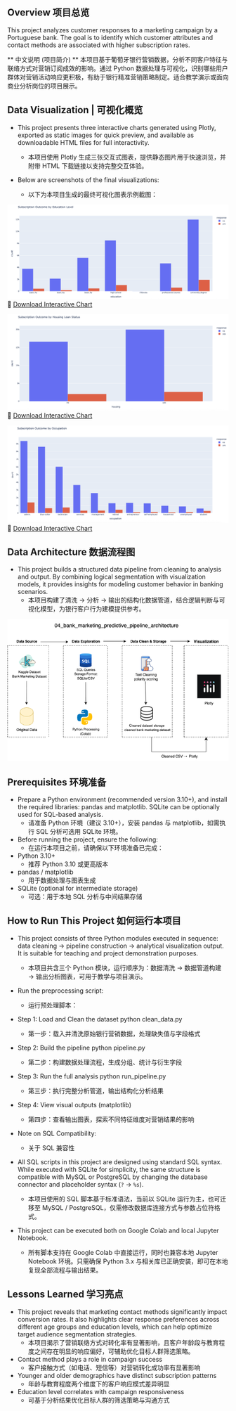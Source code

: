 ## Overview 项目总览
This project analyzes customer responses to a marketing campaign by a Portuguese bank. The goal is to identify which customer attributes and contact methods are associated with higher subscription rates.

** 中文说明 (项目简介) ** 本项目基于葡萄牙银行营销数据，分析不同客户特征与联络方式对营销订阅成效的影响。通过 Python 数据处理与可视化，识别哪些用户群体对营销活动响应更积极，有助于银行精准营销策略制定。适合教学演示或面向商业分析岗位的项目展示。

## Data Visualization | 可视化概览

- This project presents three interactive charts generated using Plotly, exported as static images for quick preview, and available as downloadable HTML files for full interactivity.
  * 本项目使用 Plotly 生成三张交互式图表，提供静态图片用于快速浏览，并附带 HTML 下载链接以支持完整交互体验。

- Below are screenshots of the final visualizations:  
  * 以下为本项目生成的最终可视化图表示例截图：

![plotly dashboard image](subscription_by_education_preview.png)
🔗 [Download Interactive Chart](./visualizations/subscription_by_education.html)

 
![plotly dashboard image](subscription_by_housing_preview.png)  
🔗 [Download Interactive Chart](./visualizations/subscription_by_housing.html)

  
![plotly dashboard image](subscription_by_occupation_preview.png)  
🔗 [Download Interactive Chart](./visualizations/subscription_by_occupation.html)

## Data Architecture 数据流程图

- This project builds a structured data pipeline from cleaning to analysis and output. By combining logical segmentation with visualization models, it provides insights for modeling customer behavior in banking scenarios.
  * 本项目构建了清洗 → 分析 → 输出的结构化数据管道，结合逻辑判断与可视化模型，为银行客户行为建模提供参考。

![Data Architecture](bank_marketing_dataset_pipeline.png)

## Prerequisites 环境准备

- Prepare a Python environment (recommended version 3.10+), and install the required libraries: pandas and matplotlib. SQLite can be optionally used for SQL-based analysis.
  * 请准备 Python 环境（建议 3.10+），安装 pandas 与 matplotlib，如需执行 SQL 分析可选用 SQLite 环境。
- Before running the project, ensure the following:
  * 在运行本项目之前，请确保以下环境准备已完成：
- Python 3.10+
  * 推荐 Python 3.10 或更高版本
- pandas / matplotlib
  * 用于数据处理与图表生成 
- SQLite (optional for intermediate storage)
  * 可选：用于本地 SQL 分析与中间结果存储

## How to Run This Project 如何运行本项目

- This project consists of three Python modules executed in sequence: data cleaning → pipeline construction → analytical visualization output. It is suitable for teaching and project demonstration purposes.
  * 本项目共含三个 Python 模块，运行顺序为：数据清洗 → 数据管道构建 → 输出分析图表，可用于教学与项目演示。

- Run the preprocessing script:
  * 运行预处理脚本：

- Step 1: Load and Clean the dataset
python clean_data.py
  * 第一步：载入并清洗原始银行营销数据，处理缺失值与字段格式
- Step 2: Build the pipeline
python pipeline.py
  * 第二步：构建数据处理流程，生成分组、统计与衍生字段   
- Step 3: Run the full analysis
python run_pipeline.py
  * 第三步：执行完整分析管道，输出结构化分析结果   
- Step 4: View visual outputs (matplotlib)
  * 第四步：查看输出图表，探索不同特征维度对营销结果的影响
    
- Note on SQL Compatibility:
  * 关于 SQL 兼容性
  
- All SQL scripts in this project are designed using standard SQL syntax. While executed with SQLite for simplicity, the same structure is compatible with MySQL or PostgreSQL by changing the database connector and placeholder syntax (`?` → `%s`).
  * 本项目使用的 SQL 脚本基于标准语法，当前以 SQLite 运行为主，也可迁移至 MySQL / PostgreSQL，仅需修改数据库连接方式与参数占位符格式。
    
- This project can be executed both on Google Colab and local Jupyter Notebook.
  * 所有脚本支持在 Google Colab 中直接运行，同时也兼容本地 Jupyter Notebook 环境。只需确保 Python 3.x 与相关库已正确安装，即可在本地复现全部流程与输出结果。

## Lessons Learned 学习亮点

- This project reveals that marketing contact methods significantly impact conversion rates. It also highlights clear response preferences across different age groups and education levels, which can help optimize target audience segmentation strategies.
  * 本项目揭示了营销联络方式对转化率有显著影响，且客户年龄段与教育程度之间存在明显的响应偏好，可辅助优化目标人群筛选策略。
- Contact method plays a role in campaign success
  * 客户接触方式（如电话、短信等）对营销转化成功率有显著影响
- Younger and older demographics have distinct subscription patterns
  * 年龄与教育程度两个维度下的客户响应模式差异明显 
- Education level correlates with campaign responsiveness
  * 可基于分析结果优化目标人群的筛选策略与沟通方式
